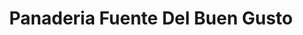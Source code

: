 ---
title: "Panaderia Fuente Del Buen Gusto"
url: /trenton/panaderia-fuente-del-buen-gusto/
shop: Bäckerei
---